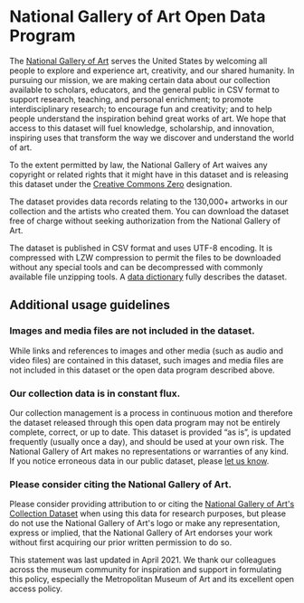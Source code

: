# National Gallery of Art Open Data Program

The [National Gallery of Art](https://www.nga.gov) serves the United States by welcoming all people to explore and experience art, creativity, and our shared humanity. In pursuing our mission, we are making certain data about our collection available to scholars, educators, and the general public in CSV format to support research, teaching, and personal enrichment; to promote interdisciplinary research; to encourage fun and creativity; and to help people understand the inspiration behind great works of art. We hope that access to this dataset will fuel knowledge, scholarship, and innovation, inspiring uses that transform the way we discover and understand the world of art.

To the extent permitted by law, the National Gallery of Art waives any copyright or related rights that it might have in this dataset and is releasing this dataset under the [Creative Commons Zero](https://creativecommons.org/publicdomain/zero/1.0/) designation.

The dataset provides data records relating to the 130,000+ artworks in our collection and the artists who created them.  You can download the dataset free of charge without seeking authorization from the National Gallery of Art.  

The dataset is published in CSV format and uses UTF-8 encoding.  It is compressed with LZW compression to permit the files to be downloaded without any special tools and can be decompressed with commonly available file unzipping tools. A [data dictionary](https://github.com/NationalGalleryOfArt/opendata/blob/master/documentation) fully describes the dataset.

## Additional usage guidelines

### Images and media files are not included in the dataset.

While links and references to images and other media (such as audio and video files) are contained in this dataset, such images and media files are not included in this dataset or the open data program described above.  

### Our collection data is in constant flux.

Our collection management is a process in continuous motion and therefore the dataset released through this open data program may not be entirely complete, correct, or up to date. This dataset is provided “as is”, is updated frequently (usually once a day), and should be used at your own risk. The National Gallery of Art makes no representations or warranties of any kind. If you notice erroneous data in our public dataset, please [let us know](https://www.nga.gov/contact-us/ask-a-question.html).

### Please consider citing the National Gallery of Art.

Please consider providing attribution to or citing the [National Gallery of Art's Collection Dataset](https://github.com/NationalGalleryOfArt/opendata) when using this data for research purposes, but please do not use the National Gallery of Art's logo or make any representation, express or implied, that the National Gallery of Art endorses your work without first acquiring our prior written permission to do so.

This statement was last updated in April 2021. We thank our colleagues across the museum community for inspiration and support in formulating this policy, especially the Metropolitan Museum of Art and its excellent open access policy. 


